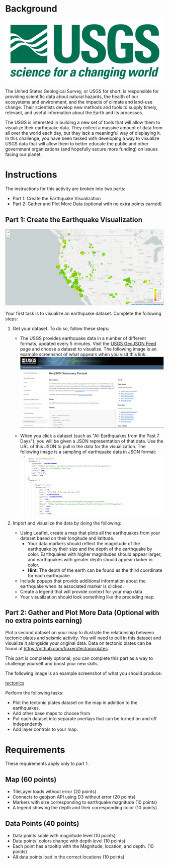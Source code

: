 # Background

![1-Logo](Images/1-Logo.png)

The United States Geological Survey, or USGS for short, is responsible for providing scientific data about natural hazards, the health of our ecosystems and environment, and the impacts of climate and land-use change. Their scientists develop new methods and tools to supply timely, relevant, and useful information about the Earth and its processes.

The USGS is interested in building a new set of tools that will allow them to visualize their earthquake data. They collect a massive amount of data from all over the world each day, but they lack a meaningful way of displaying it. In this challenge, you have been tasked with developing a way to visualize USGS data that will allow them to better educate the public and other government organizations (and hopefully secure more funding) on issues facing our planet.
# Instructions

The instructions for this activity are broken into two parts:
- Part 1: Create the Earthquake Visualization
- Part 2: Gather and Plot More Data (optional with no extra points earned)

## Part 1: Create the Earthquake Visualization

![basicMap](Images/2-BasicMap.png)

Your first task is to visualize an earthquake dataset. Complete the following steps:

1. Get your dataset. To do so, follow these steps:
    - The USGS provides earthquake data in a number of different formats, updated every 5 minutes. Visit the [USGS GeoJSON Feed](https://earthquake.usgs.gov/earthquakes/feed/v1.0/geojson.php) page and choose a dataset to visualize. The following image is an example screenshot of what appears when you visit this link: 
    ![USGS](Images/3-Data.png)

    - When you click a dataset (such as "All Earthquakes from the Past 7 Days"), you will be given a JSON representation of that data. Use the URL of this JSON to pull in the data for the visualization. The following image is a sampling of earthquake data in JSON format:
    ![JSON](Images/4-JSON.png)

2. Import and visualize the data by doing the following:
    - Using Leaflet, create a map that plots all the earthquakes from your dataset based on their longitude and latitude.
        - Your data markers should reflect the magnitude of the earthquake by their size and the depth of the earthquake by color. Earthquakes with higher magnitudes should appear larger, and earthquakes with greater depth should appear darker in color. 
        - **Hint**: The depth of the earth can be found as the third coordinate for each earthquake. 
    - Include popups that provide additional information about the earthquake when its associated marker is clicked. 
    - Create a legend that will provide context for your map data
    - Your visualization should look something like the preceding map. 

## Part 2: Gather and Plot More Data (Optional with no extra points earning)

Plot a second dataset on your map to illustrate the relationship between tectonic plates and seismic activity. You will need to pull in this dataset and visualize it alongside your original data. Data on tectonic plates can be found at https://github.com/fraxen/tectonicplates.

This part is completely optional; you can complete this part as a way to challenge yourself and boost your new skills. 

The following image is an example screenshot of what you should produce: 

[tectonics](Images/5-Advanced.png)

Perform the following tasks: 
- Plot the tectonic plates dataset on the map in addition to the earthquakes. 
- Add other base maps to choose from 
- Put each dataset into separate overlays that can be turned on and off independently
- Add layer controls to your map. 

# Requirements 

These requirements apply only to part 1. 

## Map (60 points)
- TileLayer loads without error (20 points)
- Connects to geojson API using D3 without error (20 points)
- Markers with size corresponding to earthquake magnitude (10 points)
- A legend showing the depth and their corresponding color (10 points)

## Data Points (40 points)
- Data points scale with magnitude level (10 points)
- Data points' colors change with depth level (10 points)
- Each point has a tooltip with the Magnitude, location, and depth. (10 points)
- All data points load in the correct locations (10 points)

